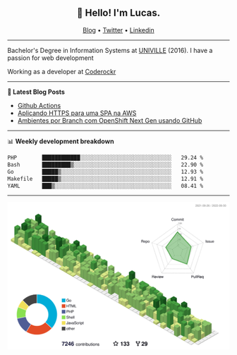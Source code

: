 <h2 align="center">👋 Hello! I'm Lucas.</h2>
<p align="center">
  <a href="https://www.lucassabreu.net.br/">Blog</a> •
  <a href="https://twitter.com/lucassabreu">Twitter</a> •
  <a href="https://www.linkedin.com/in/lucassantosabreu/">Linkedin</a>
</p>

---

Bachelor's Degree in Information Systems at [UNIVILLE](https://www.univille.edu.br//en/index/593619) (2016).
I have a passion for web development

Working as a developer at [Coderockr](https://github.com/Coderockr)

---

**📝 Latest Blog Posts**

<!-- BLOG-POST-LIST:START -->
- [Github Actions](https://www.lucassabreu.net.br/post/github-actions/)
- [Aplicando HTTPS para uma SPA na AWS](https://www.lucassabreu.net.br/post/aplicando-https-para-uma-spa-na-aws/)
- [Ambientes por Branch com OpenShift Next Gen usando GitHub](https://www.lucassabreu.net.br/post/ambientes-por-branch-com-openshift-next-gen-usando-github/)
<!-- BLOG-POST-LIST:END -->

---

📊 **Weekly development breakdown**
<!--START_SECTION:waka-->
```text
PHP        ████████████░░░░░░░░░░░░░░░░░░░░░░░░░░░░░   29.24 % 
Bash       █████████▒░░░░░░░░░░░░░░░░░░░░░░░░░░░░░░░   22.90 % 
Go         █████▒░░░░░░░░░░░░░░░░░░░░░░░░░░░░░░░░░░░   12.93 % 
Makefile   █████▒░░░░░░░░░░░░░░░░░░░░░░░░░░░░░░░░░░░   12.91 % 
YAML       ███▒░░░░░░░░░░░░░░░░░░░░░░░░░░░░░░░░░░░░░   08.41 % 
```
<!--END_SECTION:waka-->

---

![](./profile-3d-contrib/profile-green-animate.svg)

<!-- vim: spelllang=en
